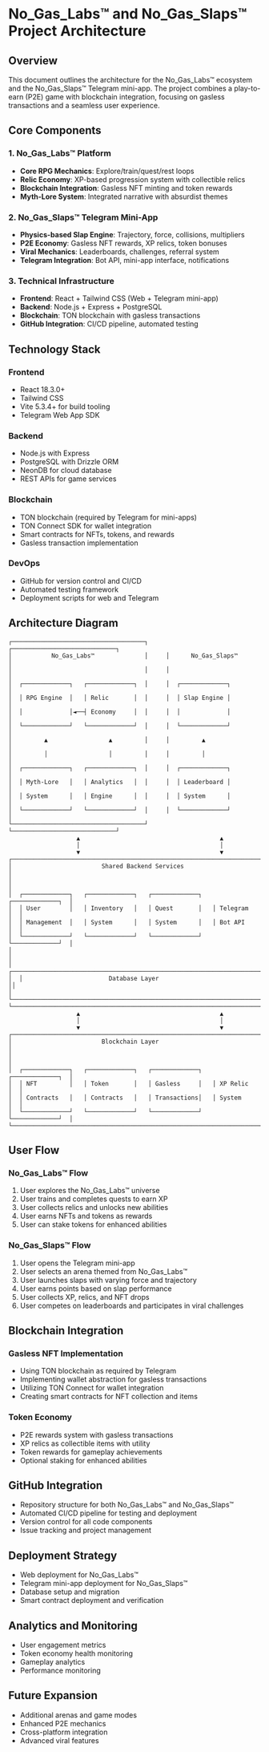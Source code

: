 # No_Gas_Labs™ and No_Gas_Slaps™ Project Architecture

## Overview
This document outlines the architecture for the No_Gas_Labs™ ecosystem and the No_Gas_Slaps™ Telegram mini-app. The project combines a play-to-earn (P2E) game with blockchain integration, focusing on gasless transactions and a seamless user experience.

## Core Components

### 1. No_Gas_Labs™ Platform
- **Core RPG Mechanics**: Explore/train/quest/rest loops
- **Relic Economy**: XP-based progression system with collectible relics
- **Blockchain Integration**: Gasless NFT minting and token rewards
- **Myth-Lore System**: Integrated narrative with absurdist themes

### 2. No_Gas_Slaps™ Telegram Mini-App
- **Physics-based Slap Engine**: Trajectory, force, collisions, multipliers
- **P2E Economy**: Gasless NFT rewards, XP relics, token bonuses
- **Viral Mechanics**: Leaderboards, challenges, referral system
- **Telegram Integration**: Bot API, mini-app interface, notifications

### 3. Technical Infrastructure
- **Frontend**: React + Tailwind CSS (Web + Telegram mini-app)
- **Backend**: Node.js + Express + PostgreSQL
- **Blockchain**: TON blockchain with gasless transactions
- **GitHub Integration**: CI/CD pipeline, automated testing

## Technology Stack

### Frontend
- React 18.3.0+
- Tailwind CSS
- Vite 5.3.4+ for build tooling
- Telegram Web App SDK

### Backend
- Node.js with Express
- PostgreSQL with Drizzle ORM
- NeonDB for cloud database
- REST APIs for game services

### Blockchain
- TON blockchain (required by Telegram for mini-apps)
- TON Connect SDK for wallet integration
- Smart contracts for NFTs, tokens, and rewards
- Gasless transaction implementation

### DevOps
- GitHub for version control and CI/CD
- Automated testing framework
- Deployment scripts for web and Telegram

## Architecture Diagram

```
┌─────────────────────────────────────┐     ┌─────────────────────────────┐
│           No_Gas_Labs™              │     │      No_Gas_Slaps™          │
│                                     │     │                             │
│  ┌─────────────┐   ┌─────────────┐  │     │  ┌─────────────┐            │
│  │ RPG Engine  │   │ Relic       │  │     │  │ Slap Engine │            │
│  │             │◄──┤ Economy     │  │     │  │             │            │
│  └─────────────┘   └─────────────┘  │     │  └─────────────┘            │
│         ▲                 ▲         │     │         ▲                   │
│         │                 │         │     │         │                   │
│  ┌─────────────┐   ┌─────────────┐  │     │  ┌─────────────┐            │
│  │ Myth-Lore   │   │ Analytics   │  │     │  │ Leaderboard │            │
│  │ System      │   │ Engine      │  │     │  │ System      │            │
│  └─────────────┘   └─────────────┘  │     │  └─────────────┘            │
└─────────────────────────────────────┘     └─────────────────────────────┘
                   ▲                                       ▲
                   │                                       │
                   ▼                                       ▼
┌─────────────────────────────────────────────────────────────────────────┐
│                         Shared Backend Services                          │
│                                                                         │
│  ┌─────────────┐   ┌─────────────┐   ┌─────────────┐   ┌─────────────┐  │
│  │ User        │   │ Inventory   │   │ Quest       │   │ Telegram    │  │
│  │ Management  │   │ System      │   │ System      │   │ Bot API     │  │
│  └─────────────┘   └─────────────┘   └─────────────┘   └─────────────┘  │
│                                                                         │
│  ┌─────────────────────────────────────────────────────────────────────┐│
│  │                        Database Layer                               ││
│  └─────────────────────────────────────────────────────────────────────┘│
└─────────────────────────────────────────────────────────────────────────┘
                   ▲                                       ▲
                   │                                       │
                   ▼                                       ▼
┌─────────────────────────────────────────────────────────────────────────┐
│                         Blockchain Layer                                │
│                                                                         │
│  ┌─────────────┐   ┌─────────────┐   ┌─────────────┐   ┌─────────────┐  │
│  │ NFT         │   │ Token       │   │ Gasless     │   │ XP Relic    │  │
│  │ Contracts   │   │ Contracts   │   │ Transactions│   │ System      │  │
│  └─────────────┘   └─────────────┘   └─────────────┘   └─────────────┘  │
└─────────────────────────────────────────────────────────────────────────┘
```

## User Flow

### No_Gas_Labs™ Flow
1. User explores the No_Gas_Labs™ universe
2. User trains and completes quests to earn XP
3. User collects relics and unlocks new abilities
4. User earns NFTs and tokens as rewards
5. User can stake tokens for enhanced abilities

### No_Gas_Slaps™ Flow
1. User opens the Telegram mini-app
2. User selects an arena themed from No_Gas_Labs™
3. User launches slaps with varying force and trajectory
4. User earns points based on slap performance
5. User collects XP, relics, and NFT drops
6. User competes on leaderboards and participates in viral challenges

## Blockchain Integration

### Gasless NFT Implementation
- Using TON blockchain as required by Telegram
- Implementing wallet abstraction for gasless transactions
- Utilizing TON Connect for wallet integration
- Creating smart contracts for NFT collection and items

### Token Economy
- P2E rewards system with gasless transactions
- XP relics as collectible items with utility
- Token rewards for gameplay achievements
- Optional staking for enhanced abilities

## GitHub Integration
- Repository structure for both No_Gas_Labs™ and No_Gas_Slaps™
- Automated CI/CD pipeline for testing and deployment
- Version control for all code components
- Issue tracking and project management

## Deployment Strategy
- Web deployment for No_Gas_Labs™
- Telegram mini-app deployment for No_Gas_Slaps™
- Database setup and migration
- Smart contract deployment and verification

## Analytics and Monitoring
- User engagement metrics
- Token economy health monitoring
- Gameplay analytics
- Performance monitoring

## Future Expansion
- Additional arenas and game modes
- Enhanced P2E mechanics
- Cross-platform integration
- Advanced viral features